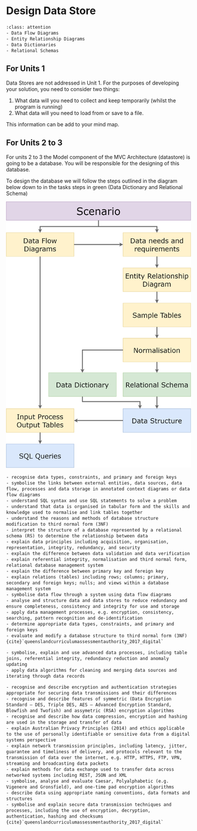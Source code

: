 # Design Data Store

```{admonition} Tools used to complete the Develop phase:
:class: attention
- Data Flow Diagrams
- Entity Relationship Diagrams
- Data Dictionaries
- Relational Schemas
```
## For Units 1
Data Stores are not addressed in Unit 1. For the purposes of developing your solution, you need to consider two things:
1. What data will you need to collect and keep temporarily (whilst the program is running)
2. What data will you need to load from or save to a file.

This information can be add to your mind map.

## For Units 2 to 3
For units 2 to 3 the Model component of the MVC Architecture (datastore) is going to be a database. You will be responsible for the designing of this database.

To design the database we will follow the steps outlined in the diagram below down to in the tasks steps in green (Data Dictionary and Relational Schema)

![Database Design Process](./assets/db_design_process.png)

```{admonition} Unit 2 subject matter covered:
- recognise data types, constraints, and primary and foreign keys
- symbolise the links between external entities, data sources, data flow, processes and data storage in annotated context diagrams or data flow diagrams
- understand SQL syntax and use SQL statements to solve a problem
- understand that data is organised in tabular form and the skills and knowledge used to normalise and link tables together
- understand the reasons and methods of database structure modification to third normal form (3NF)
- interpret the structure of a database represented by a relational schema (RS) to determine the relationship between data
- explain data principles including acquisition, organisation, representation, integrity, redundancy, and security
- explain the difference between data validation and data verification
- explain referential integrity, normalisation and third normal form, relational database management system
- explain the difference between primary key and foreign key
- explain relations (tables) including rows; columns; primary, secondary and foreign keys; nulls; and views within a database management system
- symbolise data flow through a system using data flow diagrams
- analyse and structure data and data stores to reduce redundancy and ensure completeness, consistency and integrity for use and storage
- apply data management processes, e.g. encryption, consistency, searching, pattern recognition and de-identification
- determine appropriate data types, constraints, and primary and foreign keys
- evaluate and modify a database structure to third normal form (3NF)
{cite}`queenslandcurriculumassessmentauthority_2017_digital`
```

```{admonition} Unit 3 subject matter covered:
- symbolise, explain and use advanced data processes, including table joins, referential integrity, redundancy reduction and anomaly updating
- apply data algorithms for cleaning and merging data sources and iterating through data records
```

```{admonition} Unit 4 subject matter covered:
- recognise and describe encryption and authentication strategies appropriate for securing data transmissions and their differences
- recognise and describe features of symmetric (Data Encryption Standard — DES, Triple DES, AES — Advanced Encryption Standard, Blowfish and Twofish) and assymetric (RSA) encryption algorithms
- recognise and describe how data compression, encryption and hashing are used in the storage and transfer of data
- explain Australian Privacy Principles (2014) and ethics applicable to the use of personally identifiable or sensitive data from a digital systems perspective
- explain network transmission principles, including latency, jitter, guarantee and timeliness of delivery, and protocols relevant to the transmission of data over the internet, e.g. HTTP, HTTPS, FTP, VPN, streaming and broadcasting data packets
- explain methods for data exchange used to transfer data across networked systems including REST, JSON and XML
- symbolise, analyse and evaluate Caesar, Polyalphabetic (e.g. Vigenere and Gronsfield), and one-time pad encryption algorithms
- describe data using appropriate naming conventions, data formats and structures
- symbolise and explain secure data transmission techniques and processes, including the use of encryption, decryption, authentication, hashing and checksums
{cite}`queenslandcurriculumassessmentauthority_2017_digital`
```